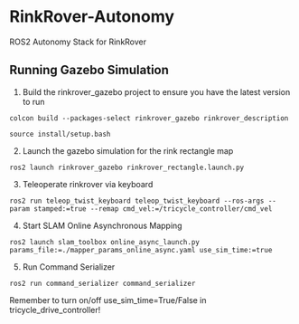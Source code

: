 # RinkRover-Autonomy
ROS2 Autonomy Stack for RinkRover

## Running Gazebo Simulation
1. Build the rinkrover_gazebo project to ensure you have the latest version to run
```
colcon build --packages-select rinkrover_gazebo rinkrover_description

source install/setup.bash
```

2. Launch the gazebo simulation for the rink rectangle map
```
ros2 launch rinkrover_gazebo rinkrover_rectangle.launch.py
```

3. Teleoperate rinkrover via keyboard
```
ros2 run teleop_twist_keyboard teleop_twist_keyboard --ros-args --param stamped:=true --remap cmd_vel:=/tricycle_controller/cmd_vel
```

4. Start SLAM Online Asynchronous Mapping
```
ros2 launch slam_toolbox online_async_launch.py params_file:=./mapper_params_online_async.yaml use_sim_time:=true
```

5. Run Command Serializer
```
ros2 run command_serializer command_serializer
```


Remember to turn on/off use_sim_time=True/False in tricycle_drive_controller!